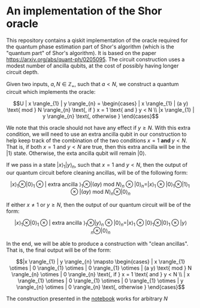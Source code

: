 # An implementation of the Shor oracle
This repository contains a qiskit implementation of the oracle required for the quantum phase estimation part of Shor's algorithm (which is the "quantum part" of Shor's algorithm). It is based on the paper https://arxiv.org/abs/quant-ph/0205095. The circuit construction uses a modest number of ancilla qubits, at the cost of possibly having longer circuit depth.

Given two inputs, $a,N \in \mathbb{Z}_{+}$, such that $a < N$, we construct a quantum circuit which implements the oracle:

$$U | x \rangle_{1} | y \rangle_{n}  = \begin{cases}  | x \rangle_{1} | (a y) \text{ mod } N \rangle_{n} \text{, if } x = 1 \text{ and } y < N \\
|x \rangle_{1} |  y \rangle_{n} \text{, otherwise }
\end{cases}$$

We note that this oracle should not have any effect if $y \geq  N$. With this extra condition, we will need to use an extra ancilla qubit in our construction to help keep track of the combination of the two conditions $x = 1$ <b> and </b> $y < N$. That is, if both $x = 1$ and $y < N$ are true, then this extra ancilla will be in the $| 1 \rangle$ state. Otherwise, the exta ancilla qubit will remain $| 0 \rangle$.


If we pass in a state $| x \rangle_{1} | y \rangle_{n}$, such that $x = 1$ and $y < N$, then the output of our quantum circuit before cleaning ancillas, will be of the following form:

$$| x \rangle_{1} \otimes | 0 \rangle_{1}  \otimes | \text{ extra ancilla } \rangle_{1} \otimes |   (a y) \text{ mod } N \rangle_{n} \otimes | 0 \rangle_{n}  =  | x \rangle_{1} \otimes | 0 \rangle_{1}  \otimes | 1 \rangle_{1} \otimes |   (a y) \text{ mod } N \rangle_{n} \otimes | 0 \rangle_{n}$$

If either $x \neq 1$ or $y \geq  N$, then the output of our quantum circuit will be of the form:

$$| x \rangle_{1} \otimes | 0 \rangle_{1}  \otimes | \text{ extra ancilla } \rangle_{1} \otimes |   y \rangle_{n} \otimes | 0 \rangle_{n}  =  | x \rangle_{1} \otimes | 0 \rangle_{1}  \otimes | 0 \rangle_{1} \otimes |  y \rangle_{n} \otimes | 0 \rangle_{n}$$

In the end, we will be able to produce a construction with "clean ancillas". That is, the final output will be of the form:

$$|x \rangle_{1} | y \rangle_{n} \mapsto 
 \begin{cases}  | x \rangle_{1}  \otimes | 0 \rangle_{1} \otimes | 0 \rangle_{1} \otimes  | (a y) \text{ mod } N \rangle_{n} \otimes | 0 \rangle_{n} \text{, if } x = 1 \text{ and } y < N \\ 
| x \rangle_{1}  \otimes | 0 \rangle_{1} \otimes | 0 \rangle_{1} \otimes  | y \rangle_{n} \otimes | 0 \rangle_{n}  \text{, otherwise }
\end{cases}$$

The construction presented in the [notebook](ShorOracleMiniProject.ipynb) works for arbitrary $N$

